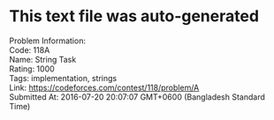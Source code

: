 # This text file was auto-generated  
  
Problem Information:  
Code: 118A  
Name: String Task  
Rating: 1000  
Tags: implementation, strings  
Link: https://codeforces.com/contest/118/problem/A  
Submitted At: 2016-07-20 20:07:07 GMT+0600 (Bangladesh Standard Time)  

